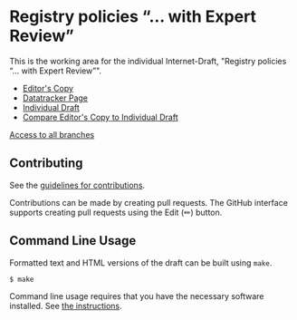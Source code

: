 # Registry policies “… with Expert Review”

This is the working area for the individual Internet-Draft, "Registry policies “… with Expert Review”".

* [Editor's Copy](https://cabo.github.io/with-expert-review/#go.draft-bormann-gendispatch-with-expert-review.html)
* [Datatracker Page](https://datatracker.ietf.org/doc/draft-bormann-gendispatch-with-expert-review)
* [Individual Draft](https://datatracker.ietf.org/doc/html/draft-bormann-gendispatch-with-expert-review)
* [Compare Editor's Copy to Individual Draft](https://cabo.github.io/with-expert-review/#go.draft-bormann-gendispatch-with-expert-review.diff)

[Access to all branches](https://cabo.github.io/with-expert-review/)


## Contributing

See the
[guidelines for contributions](https://github.com/cabo/with-expert-review/blob/main/CONTRIBUTING.md).

Contributions can be made by creating pull requests.
The GitHub interface supports creating pull requests using the Edit (✏) button.


## Command Line Usage

Formatted text and HTML versions of the draft can be built using `make`.

```sh
$ make
```

Command line usage requires that you have the necessary software installed.  See
[the instructions](https://github.com/martinthomson/i-d-template/blob/main/doc/SETUP.md).

